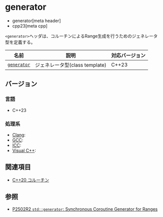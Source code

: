 # generator
* generator[meta header]
* cpp23[meta cpp]

`<generator>`ヘッダは、コルーチンによるRange生成を行うためのジェネレータ型を定義する。


| 名前            | 説明           | 対応バージョン |
|-----------------|----------------|-------|
| [`generator`](generator/generator.md) | ジェネレータ型(class template) | C++23 |


## バージョン
### 言語
- C++23

### 処理系
- [Clang](/implementation.md#clang):
- [GCC](/implementation.md#gcc):
- [ICC](/implementation.md#icc):
- [Visual C++](/implementation.md#visual_cpp):


## 関連項目
- [C++20 コルーチン](/lang/cpp20/coroutines.md)


## 参照
- [P2502R2 `std::generator`: Synchronous Coroutine Generator for Ranges](https://www.open-std.org/jtc1/sc22/wg21/docs/papers/2022/p2502r2.pdf)
